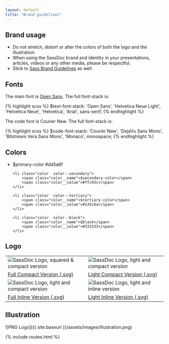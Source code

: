 ```yaml
---
layout: default
title: "Brand guidelines"
---
```


## Brand usage

* Do not stretch, distort or alter the colors of both the logo and the illustration.
* When using the SassDoc brand and identity in your presentations, articles, videos or any other media, please be respectful.
* Stick to [Sass Brand Guidelines](http://sass-lang.com/styleguide/brand) as well.

## Fonts

The main font is [Open Sans](http://www.google.com/fonts/specimen/Open+Sans). The full font-stack is:

{% highlight scss %}
$text-font-stack: 'Open Sans', 'Helvetica Neue Light', 'Helvetica Neue', 'Helvetica', 'Arial', sans-serif;
{% endhighlight %}

The code font is Courier New. The full font-stack is:

{% highlight scss %}
$code-font-stack: 'Courier New', 'DejaVu Sans Mono', 'Bitstream Vera Sans Mono', 'Monaco', monospace;
{% endhighlight %}

## Colors

<ul class="colors">
    <li class="color  color--primary">
        <span class="color__name">$primary-color</span>
        <span class="color__value">#dd5a6f</span>
    </li>

    <li class="color  color--secondary">
        <span class="color__name">$secondary-color</span>
        <span class="color__value">#ffc93c</span>
    </li>

    <li class="color  color--tertiary">
        <span class="color__name">$tertiary-color</span>
        <span class="color__value">#135c6a</span>
    </li>

    <li class="color  color--black">
        <span class="color__name">$black</span>
        <span class="color__value">#333333</span>
    </li>
</ul>

## Logo
<table class="logo-table">
    <tbody>
        <tr>
            <td><img src="{{ site.baseurl }}/assets/images/logo_full_compact.svg" alt="SassDoc Logo, squared & compact version" /></td>
            <td><img src="{{ site.baseurl }}/assets/images/logo_light_compact.svg" alt="SassDoc Logo, light and compact version" /></td>
        </tr>
        <tr>
            <td><a href="{{ site.baseurl }}/assets/images/logo_full_compact.svg" target="_blank">Full Compact Version (.svg)</a></td>
            <td><a href="{{ site.baseurl }}/assets/images/logo_light_compact.svg" target="_blank">Light Compact Version (.svg)</a></td>
        </tr>
        <tr>
            <td><img src="{{ site.baseurl }}/assets/images/logo_full_inline.svg" alt="SassDoc Logo, light and compact version" /></td>
            <td><img src="{{ site.baseurl }}/assets/images/logo_light_inline.svg" alt="SassDoc Logo, light and inline version" /></td>
        </tr>
        <tr>
            <td><a href="{{ site.baseurl }}/assets/images/logo_full_inline.svg" target="_blank">Full Inline Version (.svg)</a></td>
            <td><a href="{{ site.baseurl }}/assets/images/logo_light_inline.svg" target="_blank">Light Inline Version (.svg)</a></td>
        </tr>
    </tbody>
</table>

## Illustration

![PNG Logo]({{ site.baseurl }}/assets/images/illustration.png)

{% include routes.html %}
